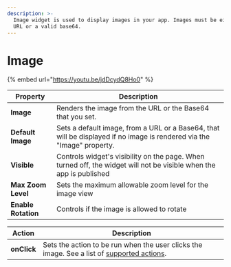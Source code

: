```yaml
---
description: >-
  Image widget is used to display images in your app. Images must be either a
  URL or a valid base64.
---
```


# Image

{% embed url="https://youtu.be/jdDcydQ8Ho0" %}

| Property            | Description                                                                                                            |
| ------------------- | ---------------------------------------------------------------------------------------------------------------------- |
| **Image**           | Renders the image from the URL or the Base64 that you set.                                                             |
| **Default Image**   | Sets a default image, from a URL or a Base64, that will be displayed if no image is rendered via the "Image" property. |
| **Visible**         | Controls widget's visibility on the page. When turned off, the widget will not be visible when the app is published    |
| **Max Zoom Level**  | Sets the maximum allowable zoom level for the image view                                                               |
| **Enable Rotation** | Controls if the image is allowed to rotate                                                                             |

| Action      | Description                                                                                                                                          |
| ----------- | ---------------------------------------------------------------------------------------------------------------------------------------------------- |
| **onClick** | Sets the action to be run when the user clicks the image. See a list of [supported actions](../../core-concepts/writing-code/appsmith-framework.md). |
